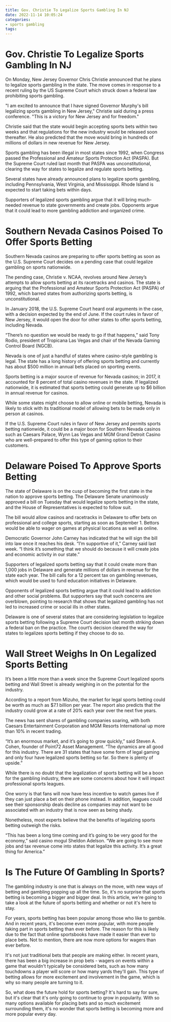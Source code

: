 ```yaml
---
title: Gov. Christie To Legalize Sports Gambling In NJ
date: 2022-11-14 10:05:24
categories:
- sports gambling
tags:
---
```



#  Gov. Christie To Legalize Sports Gambling In NJ

On Monday, New Jersey Governor Chris Christie announced that he plans to legalize sports gambling in the state. The move comes in response to a recent ruling by the US Supreme Court which struck down a federal law prohibiting sports gambling.

"I am excited to announce that I have signed Governor Murphy's bill legalizing sports gambling in New Jersey," Christie said during a press conference. "This is a victory for New Jersey and for freedom."

Christie said that the state would begin accepting sports bets within two weeks and that regulations for the new industry would be released soon thereafter. He also predicted that the move would bring in hundreds of millions of dollars in new revenue for New Jersey.

Sports gambling has been illegal in most states since 1992, when Congress passed the Professional and Amateur Sports Protection Act (PASPA). But the Supreme Court ruled last month that PASPA was unconstitutional, clearing the way for states to legalize and regulate sports betting.

Several states have already announced plans to legalize sports gambling, including Pennsylvania, West Virginia, and Mississippi. Rhode Island is expected to start taking bets within days.

Supporters of legalized sports gambling argue that it will bring much-needed revenue to state governments and create jobs. Opponents argue that it could lead to more gambling addiction and organized crime.

#  Southern Nevada Casinos Poised To Offer Sports Betting

Southern Nevada casinos are preparing to offer sports betting as soon as the U.S. Supreme Court decides on a pending case that could legalize gambling on sports nationwide.

The pending case, Christie v. NCAA, revolves around New Jersey’s attempts to allow sports betting at its racetracks and casinos. The state is arguing that the Professional and Amateur Sports Protection Act (PASPA) of 1992, which barred states from authorizing sports betting, is unconstitutional.

In January 2018, the U.S. Supreme Court heard oral arguments in the case, with a decision expected by the end of June. If the court rules in favor of New Jersey, it would open the door for other states to offer sports betting, including Nevada.

“There’s no question we would be ready to go if that happens,” said Tony Rodio, president of Tropicana Las Vegas and chair of the Nevada Gaming Control Board (NGCB).

Nevada is one of just a handful of states where casino-style gambling is legal. The state has a long history of offering sports betting and currently has about $500 million in annual bets placed on sporting events.

Sports betting is a major source of revenue for Nevada casinos; in 2017, it accounted for 8 percent of total casino revenues in the state. If legalized nationwide, it is estimated that sports betting could generate up to $6 billion in annual revenue for casinos.

While some states might choose to allow online or mobile betting, Nevada is likely to stick with its traditional model of allowing bets to be made only in person at casinos.

If the U.S. Supreme Court rules in favor of New Jersey and permits sports betting nationwide, it could be a major boon for Southern Nevada casinos such as Caesars Palace, Wynn Las Vegas and MGM Grand Detroit Casino who are well-prepared to offer this type of gaming option to their customers.

#  Delaware Poised To Approve Sports Betting

The state of Delaware is on the cusp of becoming the first state in the nation to approve sports betting. The Delaware Senate unanimously approved a bill on Tuesday that would legalize sports betting in the state, and the House of Representatives is expected to follow suit.

The bill would allow casinos and racetracks in Delaware to offer bets on professional and college sports, starting as soon as September 1. Bettors would be able to wager on games at physical locations as well as online.

Democratic Governor John Carney has indicated that he will sign the bill into law once it reaches his desk. “I’m supportive of it,” Carney said last week. “I think it’s something that we should do because it will create jobs and economic activity in our state.”

Supporters of legalized sports betting say that it could create more than 1,000 jobs in Delaware and generate millions of dollars in revenue for the state each year. The bill calls for a 12 percent tax on gambling revenues, which would be used to fund education initiatives in Delaware.

Opponents of legalized sports betting argue that it could lead to addiction and other social problems. But supporters say that such concerns are overblown, pointing to research that shows that legalized gambling has not led to increased crime or social ills in other states.

Delaware is one of several states that are considering legislation to legalize sports betting following a Supreme Court decision last month striking down a federal ban on the practice. The court’s decision cleared the way for states to legalizes sports betting if they choose to do so.

#  Wall Street Weighs In On Legalized Sports Betting

It’s been a little more than a week since the Supreme Court legalized sports betting and Wall Street is already weighing in on the potential for the industry.

According to a report from Mizuho, the market for legal sports betting could be worth as much as $7.1 billion per year. The report also predicts that the industry could grow at a rate of 20% each year over the next five years.

The news has sent shares of gambling companies soaring, with both Caesars Entertainment Corporation and MGM Resorts International up more than 10% in recent trading.

“It’s an enormous market, and it’s going to grow quickly,” said Steven A. Cohen, founder of Point72 Asset Management. “The dynamics are all good for this industry. There are 31 states that have some form of legal gaming and only four have legalized sports betting so far. So there is plenty of upside.”

While there is no doubt that the legalization of sports betting will be a boon for the gambling industry, there are some concerns about how it will impact professional sports leagues.

One worry is that fans will now have less incentive to watch games live if they can just place a bet on their phone instead. In addition, leagues could see their sponsorship deals decline as companies may not want to be associated with an industry that is now seen as being shady.

Nonetheless, most experts believe that the benefits of legalizing sports betting outweigh the risks.

“This has been a long time coming and it’s going to be very good for the economy,” said casino mogul Sheldon Adelson. “We are going to see more jobs and tax revenue come into states that legalize this activity. It’s a great thing for America.”

#  Is The Future Of Gambling In Sports?

The gambling industry is one that is always on the move, with new ways of betting and gambling popping up all the time. So, it's no surprise that sports betting is becoming a bigger and bigger deal. In this article, we're going to take a look at the future of sports betting and whether or not it's here to stay.

For years, sports betting has been popular among those who like to gamble. And in recent years, it's become even more popular, with more people taking part in sports betting than ever before. The reason for this is likely due to the fact that online sportsbooks have made it easier than ever to place bets. Not to mention, there are now more options for wagers than ever before.

It's not just traditional bets that people are making either. In recent years, there has been a big increase in prop bets - wagers on events within a game that wouldn't typically be considered bets, such as how many touchdowns a player will score or how many yards they'll gain. This type of betting allows for more excitement and involvement in the game, which is why so many people are turning to it.

So, what does the future hold for sports betting? It's hard to say for sure, but it's clear that it's only going to continue to grow in popularity. With so many options available for placing bets and so much excitement surrounding them, it's no wonder that sports betting is becoming more and more popular every day.